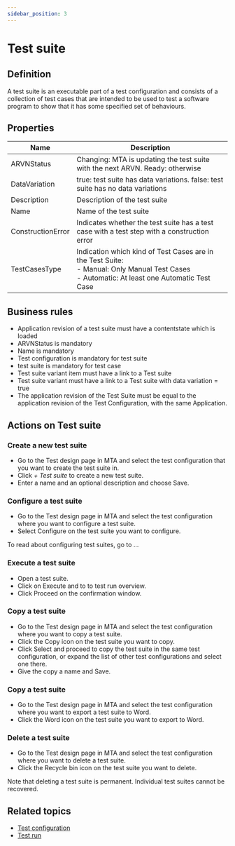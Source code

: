 ```yaml
---
sidebar_position: 3
---
```

# Test suite 

## Definition

A test suite is an executable part of a test configuration and consists of a collection of test cases that are intended to be used to test a software program to show that it has some specified set of behaviours.

## Properties
| Name | Description |
| ----------- | ----------- |
| ARVNStatus | Changing: MTA is updating the test suite with the next ARVN. Ready: otherwise | 
| DataVariation | true: test suite has data variations. false: test suite has no data variations | 
| Description | Description of the test suite | 
| Name | Name of the test suite | 
| ConstructionError | Indicates whether the test suite has a test case with a test step with a construction error | 
| TestCasesType | Indication which kind of Test Cases are in the Test Suite: <br /> - Manual: Only Manual Test Cases <br />  - Automatic: At least one Automatic Test Case | 
  
## Business rules
- Application revision of a test suite must have a contentstate which is loaded
- ARVNStatus is mandatory
- Name is mandatory
- Test configuration is mandatory for test suite
- test suite is mandatory for test case
- Test suite variant item must have a link to a Test suite
- Test suite variant must have a link to a Test suite with data variation = true
- The application revision of the Test Suite must be equal to the application revision of the Test Configuration, with the same Application.

## Actions on Test suite

### Create a new test suite
- Go to the Test design page in MTA and select the test configuration that you want to create the test suite in.
- Click *+ Test suite* to create a new test suite.
- Enter a name and an optional description and choose Save.

### Configure a test suite
- Go to the Test design page in MTA and select the test configuration where you want to configure a test suite.
- Select Configure on the test suite you want to configure.

To read about configuring test suites, go to ...

### Execute a test suite
- Open a test suite.
- Click on Execute and to to test run overview.
- Click Proceed on the confirmation window.

### Copy a test suite
- Go to the Test design page in MTA and select the test configuration where you want to copy a test suite.
- Click the Copy icon on the test suite you want to copy.
- Click Select and proceed to copy the test suite in the same test configuration, or expand the list of other test configurations and select one there.
- Give the copy a name and Save.

### Copy a test suite
- Go to the Test design page in MTA and select the test configuration where you want to export a test suite to Word.
- Click the Word icon on the test suite you want to export to Word.

### Delete a test suite
- Go to the Test design page in MTA and select the test configuration where you want to delete a test suite.
- Click the Recycle bin icon on the test suite you want to delete.

Note that deleting a test suite is permanent. Individual test suites cannot be recovered.

## Related topics
- [Test configuration](test-configuration)
- [Test run](test-run)
